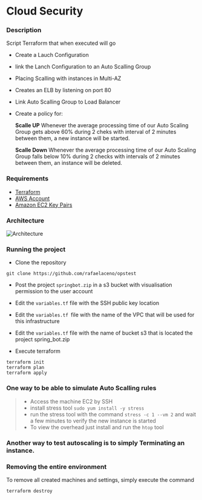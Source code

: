 
# Cloud Security

### Description

Script Terraform that when executed will go
- Create a Lauch Configuration
- link the Lanch Configuration to an Auto Scalling Group
- Placing Scalling with instances in Multi-AZ
- Creates an ELB by listening on port 80
- Link Auto Scalling Group to Load Balancer
- Create a policy for: 

    **Scalle UP**
Whenever the average processing time of our Auto Scaling Group gets above 60% during 2 cheks with interval of 2 minutes between them, a new instance will be started.

   **Scalle Down**
Whenever the average processing time of our Auto Scaling Group falls below 10% during 2 checks with intervals of 2 minutes between them, an instance will be deleted.



### Requirements
- [Terraform](https://www.terraform.io/downloads.html)
- [AWS Account](https://aws.amazon.com/)
- [Amazon EC2 Key Pairs](https://docs.aws.amazon.com/AWSEC2/latest/UserGuide/ec2-key-pairs.html)

### Architecture
![Architecture](https://user-images.githubusercontent.com/32931856/51339968-ead70780-1a74-11e9-9a31-fe0892b65e59.png)


### Running the project

- Clone the repository
```
git clone https://github.com/rafaelaceno/opstest

```
- Post the project `springbot.zip` in a s3 bucket with visualisation permission to the user account
- Edit the `variables.tf` file with the SSH public key location 
- Edit the `variables.tf `file with the name of the VPC that will be used for this infrastructure
- Edit the `variables.tf` file with the name of bucket s3 that is located the project spring_bot.zip

- Execute terraform

```
terraform init
terraform plan
terraform apply

```
### One way to be able to simulate Auto Scalling rules

> - Access the machine EC2 by SSH
> - install stress tool `sudo yum install -y stress`
> - run the stress tool with the command `stress -c 1 --vm 2` and wait a few minutes to verify the new instance is started
> - To view the overhead just install and run the `htop` tool

### Another way to test autoscaling is to simply Terminating an instance.

### Removing the entire environment

To remove all created machines and settings, simply execute the command

`terraform destroy`



